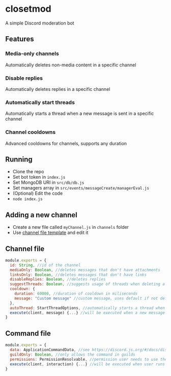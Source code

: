 # closetmod
A simple Discord moderation bot

## Features
### Media-only channels
Automatically deletes non-media content in a specific channel
### Disable replies
Automatically deletes replies in a specific channel
### Automatically start threads
Automatically starts a thread when a new message is sent in a specific channel
### Channel cooldowns
Advanced cooldowns for channels, supports any duration

## Running
- Clone the repo
- Set bot token in `index.js`
- Set MongoDB URI in `src/db/db.js`
- Set managers array in `src/events/messageCreate/managerEval.js`
- (Optional) Edit the code
- `node index.js`

## Adding a new channel
- Create a new file called `myChannel.js` in `channels` folder
- Use [channel file template](#channel-file) and edit it

## Channel file
```js
module.exports = {
  id: String, //id of the channel
  mediaOnly: Boolean, //deletes messages that don't have attachments
  linksOnly: Boolean, //deletes messages that don't have links
  disableReplies: Boolean, //deletes replies
  suggestThreads: Boolean, //suggests usage of threads when deleting a message in media-only, links-only channels or when deleting replies
  cooldown: {
    duration: 60000, //duration of cooldown in miliseconds
    message: "Custom message" //custom message, uses default if not defined
  },
  autoThread: StartThreadOptions, //automatically starts a thread when a message is sent, see https://discord.js.org/#/docs/discord.js/v13/typedef/StartThreadOptions
  execute(client, message) {...} //will be executed when a new message is sent
}
```

## Command file
```js
module.exports = {
  data: ApplicationCommandData, //see https://discord.js.org/#/docs/discord.js/v13/typedef/ApplicationCommandData
  guildOnly: Boolean, //only allows the command in guilds
  permissions: PermissionResolvable, //permission user needs to use the command, see https://discord.js.org/#/docs/discord.js/v13/typedef/PermissionResolvable
  execute(client, interaction) {...} //will be executed when user runs the command
}
```